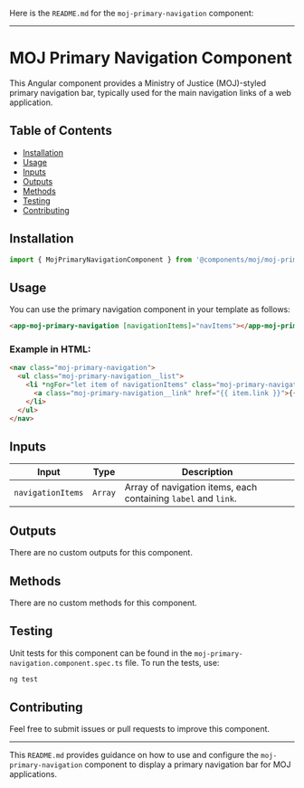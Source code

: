 Here is the `README.md` for the `moj-primary-navigation` component:

---

# MOJ Primary Navigation Component

This Angular component provides a Ministry of Justice (MOJ)-styled primary navigation bar, typically used for the main navigation links of a web application.

## Table of Contents

- [Installation](#installation)
- [Usage](#usage)
- [Inputs](#inputs)
- [Outputs](#outputs)
- [Methods](#methods)
- [Testing](#testing)
- [Contributing](#contributing)

## Installation

```typescript
import { MojPrimaryNavigationComponent } from '@components/moj/moj-primary-navigation/moj-primary-navigation.component';
```

## Usage

You can use the primary navigation component in your template as follows:

```html
<app-moj-primary-navigation [navigationItems]="navItems"></app-moj-primary-navigation>
```

### Example in HTML:

```html
<nav class="moj-primary-navigation">
  <ul class="moj-primary-navigation__list">
    <li *ngFor="let item of navigationItems" class="moj-primary-navigation__item">
      <a class="moj-primary-navigation__link" href="{{ item.link }}">{{ item.label }}</a>
    </li>
  </ul>
</nav>
```

## Inputs

| Input             | Type    | Description                                                    |
| ----------------- | ------- | -------------------------------------------------------------- |
| `navigationItems` | `Array` | Array of navigation items, each containing `label` and `link`. |

## Outputs

There are no custom outputs for this component.

## Methods

There are no custom methods for this component.

## Testing

Unit tests for this component can be found in the `moj-primary-navigation.component.spec.ts` file. To run the tests, use:

```bash
ng test
```

## Contributing

Feel free to submit issues or pull requests to improve this component.

---

This `README.md` provides guidance on how to use and configure the `moj-primary-navigation` component to display a primary navigation bar for MOJ applications.

